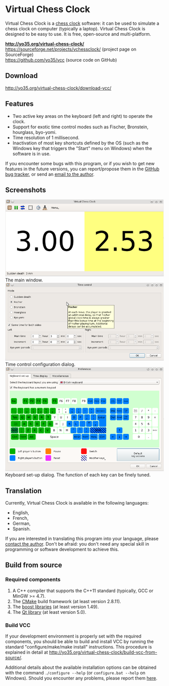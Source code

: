 Virtual Chess Clock
===================

Virtual Chess Clock is a [chess clock](http://en.wikipedia.org/wiki/Chess_clock) software:
it can be used to simulate a chess clock on computer (typically a laptop).
Virtual Chess Clock is designed to be easy to use. It is free, open-source and multi-platform.

**http://yo35.org/virtual-chess-clock/**  
https://sourceforge.net/projects/vchessclock/ (project page on SourceForge)   
https://github.com/yo35/vcc (source code on GitHub)



Download
--------

http://yo35.org/virtual-chess-clock/download-vcc/



Features
--------

* Two active key areas on the keyboard (left and right) to operate the clock.
* Support for exotic time control modes such as Fischer, Bronstein, hourglass,
  byo-yomi.
* Time resolution of 1 millisecond.
* Inactivation of most key shortcuts defined by the OS (such as the Windows key
  that triggers the "Start" menu on Windows) when the software is in use.

If you encounter some bugs with this program, or if you wish to get new features
in the future versions, you can report/propose them
in the [GitHub bug tracker](https://github.com/yo35/vcc/issues),
or send an [email to the author](mailto:yo35@melix.net).



Screenshots
-----------

<img alt="Main window" src="screenshot_main_window.png" width="600" />  
The main window.

<img alt="Time control set-up" src="screenshot_time_control.png" width="600" />  
Time control configuration dialog.

<img alt="Keyboard set-up" src="screenshot_keyboard_setup.png" width="600" />  
Keyboard set-up dialog. The function of each key can be finely tuned.



Translation
-----------

Currently, Virtual Chess Clock is available in the following languages:

* English,
* French,
* German,
* Spanish.

If you are interested in translating this program into your language,
please [contact the author](mailto:yo35@melix.net).
Don't be afraid: you don't need any special skill in programming
or software development to achieve this.



Build from source
-----------------

### Required components ###

1. A C++ compiler that supports the C++11 standard (typically, GCC or MinGW >= 4.7).
2. The [CMake](http://www.cmake.org/) build framework (at least version 2.8.11).
3. The [boost libraries](http://www.boost.org/) (at least version 1.49).
4. The [Qt library](http://qt-project.org/) (at least version 5.0).


### Build VCC ###

If your development environment is properly set with the required components,
you should be able to build and install VCC by running the standard
"configure/make/make install" instructions.
This procedure is explained in detail
at http://yo35.org/virtual-chess-clock/build-vcc-from-source/.

Additional details about the available installation options can be obtained
with the command `./configure --help` (or `configure.bat --help` on Windows).
Should you encounter any problems, please report them
[here](https://github.com/yo35/vcc/issues).
